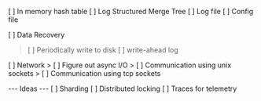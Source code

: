 [ ] In memory hash table
[ ] Log Structured Merge Tree
[ ] Log file
[ ] Config file

[ ] Data Recovery
 > [ ] Periodically write to disk
 > [ ] write-ahead log

[ ] Network
	> [ ] Figure out async I/O
	> [ ] Communication using unix sockets
	> [ ] Communication using tcp sockets

--- Ideas ---
[ ] Sharding
[ ] Distributed locking
[ ] Traces for telemetry
